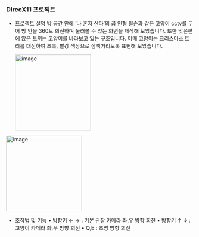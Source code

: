 ### DirecX11 프로젝트

- 프로젝트 설명
  방 공간 안에 ‘나 혼자 산다’의 곰 인형 윌슨과 같은 고양이 cctv를 두어 방 안을 360도 회전하며 둘러볼 수 있는 화면을 제작해 보았습니다. 또한 맞은편에 앉은 토끼는 고양이를 바라보고 있는 구조입니다. 이때 고양이는 크리스마스 트리를 대신하여 초록, 빨강 색상으로 깜빡거리도록 표현해 보았습니다.

  <img width="203" alt="image" src="https://github.com/user-attachments/assets/7b3327f4-2a2c-4ec9-b42a-c6872599a81d" />
<img width="203" alt="image" src="https://github.com/user-attachments/assets/3261bd51-9545-42d1-a87b-0f01566d2237" />

- 조작법 및 기능
•	방향키 ← → : 기본 관찰 카메라 좌,우 방향 회전
•	방향키 ↑ ↓ : 고양이 카메라 좌,우 방향 회전
•	Q,E : 조명 방향 회전
